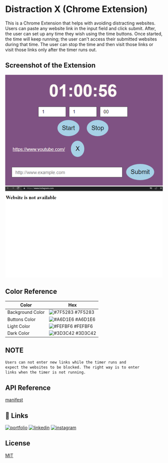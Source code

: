 
# Distraction X (Chrome Extension)

This is a Chrome Extension that helps with avoiding distracting websites. Users can paste any website link in the input field and click submit. After, the user can set up any time they wish using the time buttons. Once started, the time will keep running; the user can't access their submitted websites during that time. The user can stop the time and then visit those links or visit those links only after the timer runs out.



## Screenshot of the Extension

![Extension](https://github.com/iammathavan/Distraction-X/blob/main/Screenshot%20.png)
![Extension blocking Instagram](https://github.com/iammathavan/Distraction-X/blob/main/Screenshot%202.png)

## Color Reference

| Color             | Hex                                                                |
| ----------------- | ------------------------------------------------------------------ |
| Background Color | ![#7F5283](https://via.placeholder.com/15/7F5283/7F5283.png) #7F5283 |
| Buttons Color | ![#A6D1E6](https://via.placeholder.com/15/A6D1E6/A6D1E6.png) #A6D1E6 |
| Light Color | ![#FEFBF6](https://via.placeholder.com/15/FEFBF6/FEFBF6.png) #FEFBF6 |
| Dark Color | ![#3D3C42](https://via.placeholder.com/15/3D3C42/3D3C42.png) #3D3C42 |


## NOTE

```
Users can not enter new links while the timer runs and
expect the websites to be blocked. The right way is to enter
links when the timer is not running.
```
## API Reference

[manifest](https://developer.chrome.com/docs/extensions/mv3/intro/)



## 🔗 Links
[![portfolio](https://img.shields.io/badge/my_portfolio-000?style=for-the-badge&logo=ko-fi&logoColor=white)](https://github.com/AurthurMorgan)
[![linkedin](https://img.shields.io/badge/linkedin-0A66C2?style=for-the-badge&logo=linkedin&logoColor=white)](https://www.linkedin.com/in/mathavanp/)
[![instagram](https://img.shields.io/badge/Instagram-E4405F?style=for-the-badge&logo=instagram&logoColor=white)](https://www.instagram.com/iammathavan/)
## License

[MIT](https://github.com/iammathavan/Distraction-X/blob/main/LICENSE)

